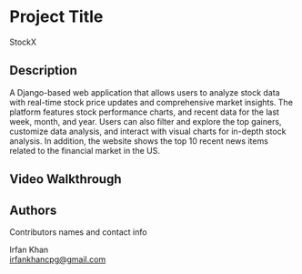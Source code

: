 # Project Title

StockX

## Description

A Django-based web application that allows users to analyze stock data with real-time stock price updates and comprehensive market insights. The platform features stock performance charts, and recent data for the last week, month, and year. Users can also filter and explore the top gainers, customize data analysis, and interact with visual charts for in-depth stock analysis. In addition, the website shows the top 10 recent news items related to the financial market in the US.

## Video Walkthrough



## Authors

Contributors names and contact info

Irfan Khan  
irfankhancpg@gmail.com
